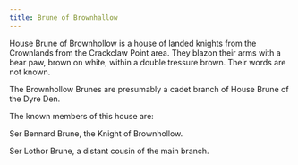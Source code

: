 ```yaml
---
title: Brune of Brownhallow
---
```


House Brune of Brownhollow is a house of landed knights from the Crownlands from the Crackclaw Point area. They blazon their arms with a bear paw, brown on white, within a double tressure brown. Their words are not known.

The Brownhollow Brunes are presumably a cadet branch of House Brune of the Dyre Den.

The known members of this house are:

Ser Bennard Brune, the Knight of Brownhollow.

Ser Lothor Brune, a distant cousin of the main branch. 


